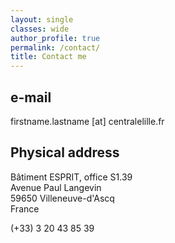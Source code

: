 ```yaml
---
layout: single
classes: wide
author_profile: true
permalink: /contact/
title: Contact me
---
```


## e-mail
firstname.lastname [at] centralelille.fr

## Physical address

Bâtiment ESPRIT, office S1.39 <br/>
Avenue Paul Langevin <br/>
59650 Villeneuve-d'Ascq <br/>
France <br/>

(+33) 3 20 43 85 39